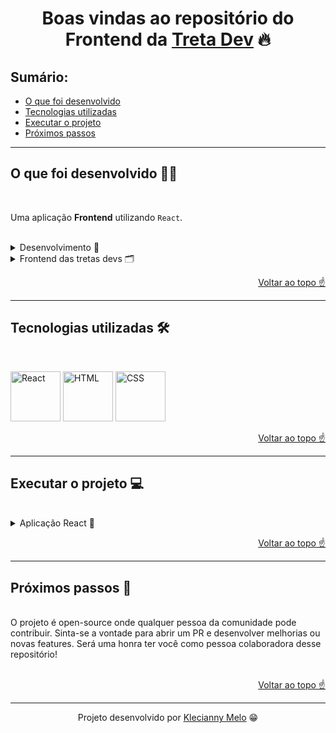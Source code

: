 <h1 id="top" align="center">Boas vindas ao repositório do Frontend da <a href="https://github.com/lincolixavier/tretadev">Treta Dev</a> 🔥</h1>

<h2>Sumário:</h2>

- [O que foi desenvolvido](#summary)
- [Tecnologias utilizadas](#tech)
- [Executar o projeto](#execute)
- [Próximos passos](#nextSteps)

---

<h2 id="summary">O que foi desenvolvido 👩‍💻</h2>

<br>

Uma aplicação **Frontend** utilizando `React`.

<br>

<details><summary>Desenvolvimento 🎯</summary>
<p>
A idéia da aplicação foi do <a href="https://www.linkedin.com/in/eric-viana/">Eric Viana</a> e a execução foi realizada por mim, <a href="https://www.linkedin.com/in/kecbm/">Klecianny Melo</a>.
</p>
</details>

<details><summary>Frontend das tretas devs 🗂</summary>
<p>
<a href="https://tretadev.vercel.app/">Na aplicação</a> você tem acesso a todas as tretas cadastradas no repositório <a href="https://github.com/lincolixavier/tretadev">Treta Dev</a> do <a href="https://github.com/lincolixavier">Lincoli Xavier</a>. É possivel filtrar as tretas por tema, como HTML, Java e JavaScript.
</p>
</details>

<p align="right"><a href="#top">Voltar ao topo ☝</a></p>

---

<h2 id="tech">Tecnologias utilizadas 🛠</h2>

<br>

<img title="React" alt="React" height="80" width="80" src="https://cdn.jsdelivr.net/gh/devicons/devicon/icons/react/react-original.svg" /> <img title="HTML" alt="HTML" height="80" width="80" src="https://cdn.jsdelivr.net/gh/devicons/devicon/icons/html5/html5-original.svg" /> <img title="CSS" alt="CSS" height="80" width="80" src="https://cdn.jsdelivr.net/gh/devicons/devicon/icons/css3/css3-original.svg" />

<p align="right"><a href="#top">Voltar ao topo ☝</a></p>

---

<h2 id="execute">Executar o projeto 💻</h2>

<br>

<details><summary>Aplicação React 🎉</summary>
<p>
Para instalar as dependências e iniciar a aplicação React, execute os comandos na ordem a seguir:

```bash
  cd tretadev
```

```bash
  cd src
```

```bash
  npm install
```

```bash
  npm start
```

</p>
</details>

<p align="right"><a href="#top">Voltar ao topo ☝</a></p>

---

<h2 id="nextSteps">Próximos passos 🚀</h2>

<br>
O projeto é open-source onde qualquer pessoa da comunidade pode contribuir. Sinta-se a vontade para abrir um PR e desenvolver melhorias ou novas features. Será uma honra ter você como pessoa colaboradora desse repositório!
<br>
<br>

<p align="right"><a href="#top">Voltar ao topo ☝</a></p>

---

<p align="center">Projeto desenvolvido por <a href="https://www.linkedin.com/in/kecbm/">Klecianny Melo</a> 😁</p>